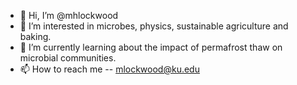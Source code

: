 - 👋 Hi, I’m @mhlockwood
- 👀 I’m interested in microbes, physics, sustainable agriculture and baking. 
- 🌱 I’m currently learning about the impact of permafrost thaw on microbial communities. 
- 📫 How to reach me -- mlockwood@ku.edu
